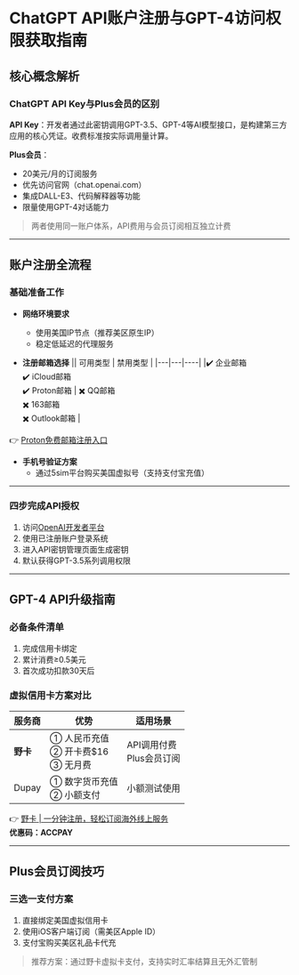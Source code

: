 # ChatGPT API账户注册与GPT-4访问权限获取指南

## 核心概念解析

### ChatGPT API Key与Plus会员的区别
**API Key**：开发者通过此密钥调用GPT-3.5、GPT-4等AI模型接口，是构建第三方应用的核心凭证。收费标准按实际调用量计算。

**Plus会员**：
- 20美元/月的订阅服务
- 优先访问官网（chat.openai.com）
- 集成DALL-E3、代码解释器等功能
- 限量使用GPT-4对话能力

> 两者使用同一账户体系，API费用与会员订阅相互独立计费

---

## 账户注册全流程
### 基础准备工作
- **网络环境要求**
  - 使用美国IP节点（推荐美区原生IP）
  - 稳定低延迟的代理服务

- **注册邮箱选择**
  || 可用类型 | 禁用类型 |
  |---|---|----|
  |✔️ 企业邮箱 <br> ✔️ iCloud邮箱 <br> ✔️ Proton邮箱 | ✖️ QQ邮箱 <br> ✖️ 163邮箱 <br> ✖️ Outlook邮箱 |

👉 [Proton免费邮箱注册入口](https://proton.me/)

- **手机号验证方案**
  - 通过5sim平台购买美国虚拟号（支持支付宝充值）

---

### 四步完成API授权
1. 访问[OpenAI开发者平台](https://platform.openai.com/)
2. 使用已注册账户登录系统
3. 进入API密钥管理页面生成密钥
4. 默认获得GPT-3.5系列调用权限

---

## GPT-4 API升级指南
### 必备条件清单
1. 完成信用卡绑定
2. 累计消费≥0.5美元
3. 首次成功扣款30天后

### 虚拟信用卡方案对比
| 服务商 | 优势 | 适用场景 |
|---|---|---|
| **野卡** | ① 人民币充值 <br> ② 开卡费$16 <br> ③ 无月费 | API调用付费 <br> Plus会员订阅 |
| Dupay | ① 数字货币充值 <br> ② 小额支付 | 小额测试使用 |

👉 [野卡 | 一分钟注册，轻松订阅海外线上服务](https://bbtdd.com/yeka)  
**优惠码：ACCPAY**

---

## Plus会员订阅技巧
### 三选一支付方案
1. 直接绑定美国虚拟信用卡
2. 使用iOS客户端订阅（需美区Apple ID）
3. 支付宝购买美区礼品卡代充

> 推荐方案：通过野卡虚拟卡支付，支持实时汇率结算且无外汇管制